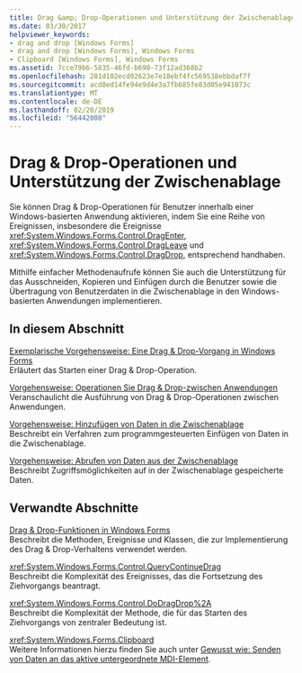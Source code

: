 ```yaml
---
title: Drag &amp; Drop-Operationen und Unterstützung der Zwischenablage
ms.date: 03/30/2017
helpviewer_keywords:
- drag and drop [Windows Forms]
- drag and drop [Windows Forms], Windows Forms
- Clipboard [Windows Forms], Windows Forms
ms.assetid: 7cce79b6-5835-46fd-b690-73f12ad368b2
ms.openlocfilehash: 281d102ecd02623e7e18ebf4fc569538ebbdaf7f
ms.sourcegitcommit: acd8ed14fe94e9d4e3a7fb685fe83d05e941073c
ms.translationtype: MT
ms.contentlocale: de-DE
ms.lasthandoff: 02/20/2019
ms.locfileid: "56442008"
---
```

# <a name="drag-and-drop-operations-and-clipboard-support"></a>Drag &amp; Drop-Operationen und Unterstützung der Zwischenablage
Sie können Drag &amp; Drop-Operationen für Benutzer innerhalb einer Windows-basierten Anwendung aktivieren, indem Sie eine Reihe von Ereignissen, insbesondere die Ereignisse <xref:System.Windows.Forms.Control.DragEnter>, <xref:System.Windows.Forms.Control.DragLeave> und <xref:System.Windows.Forms.Control.DragDrop>, entsprechend handhaben.  
  
 Mithilfe einfacher Methodenaufrufe können Sie auch die Unterstützung für das Ausschneiden, Kopieren und Einfügen durch die Benutzer sowie die Übertragung von Benutzerdaten in die Zwischenablage in den Windows-basierten Anwendungen implementieren.  
  
## <a name="in-this-section"></a>In diesem Abschnitt  
 [Exemplarische Vorgehensweise: Eine Drag & Drop-Vorgang in Windows Forms](../../../../docs/framework/winforms/advanced/walkthrough-performing-a-drag-and-drop-operation-in-windows-forms.md)  
 Erläutert das Starten einer Drag &amp; Drop-Operation.  
  
 [Vorgehensweise: Operationen Sie Drag & Drop-zwischen Anwendungen](../../../../docs/framework/winforms/advanced/how-to-perform-drag-and-drop-operations-between-applications.md)  
 Veranschaulicht die Ausführung von Drag &amp; Drop-Operationen zwischen Anwendungen.  
  
 [Vorgehensweise: Hinzufügen von Daten in die Zwischenablage](../../../../docs/framework/winforms/advanced/how-to-add-data-to-the-clipboard.md)  
 Beschreibt ein Verfahren zum programmgesteuerten Einfügen von Daten in die Zwischenablage.  
  
 [Vorgehensweise: Abrufen von Daten aus der Zwischenablage](../../../../docs/framework/winforms/advanced/how-to-retrieve-data-from-the-clipboard.md)  
 Beschreibt Zugriffsmöglichkeiten auf in der Zwischenablage gespeicherte Daten.   
  
## <a name="related-sections"></a>Verwandte Abschnitte  
 [Drag & Drop-Funktionen in Windows Forms](../../../../docs/framework/winforms/drag-and-drop-functionality-in-windows-forms.md)  
 Beschreibt die Methoden, Ereignisse und Klassen, die zur Implementierung des Drag &amp; Drop-Verhaltens verwendet werden.  
  
 <xref:System.Windows.Forms.Control.QueryContinueDrag>  
 Beschreibt die Komplexität des Ereignisses, das die Fortsetzung des Ziehvorgangs beantragt.  
  
 <xref:System.Windows.Forms.Control.DoDragDrop%2A>  
 Beschreibt die Komplexität der Methode, die für das Starten des Ziehvorgangs von zentraler Bedeutung ist.   
  
 <xref:System.Windows.Forms.Clipboard>  
 Weitere Informationen hierzu finden Sie auch unter [Gewusst wie: Senden von Daten an das aktive untergeordnete MDI-Element](how-to-send-data-to-the-active-mdi-child.md).
